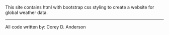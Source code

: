 This site contains html with bootstrap css styling to create a website for global weather data.

-----

All code written by: 
Corey D. Anderson

